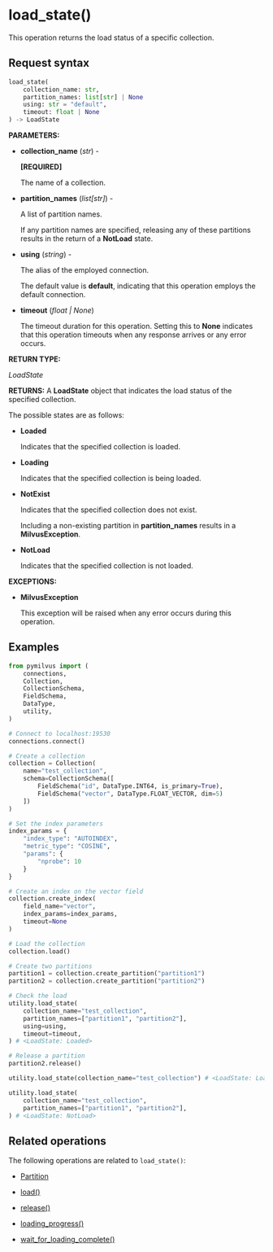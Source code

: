 # load_state()

This operation returns the load status of a specific collection.

## Request syntax

```python
load_state(
    collection_name: str,
    partition_names: list[str] | None
    using: str = "default",
    timeout: float | None
) -> LoadState
```

__PARAMETERS:__

- __collection_name__ (_str_) -

    __[REQUIRED]__

    The name of a collection.

- __partition_names__ (_list[str]_) -

    A list of partition names.

    If any partition names are specified, releasing any of these partitions results in the return of a __NotLoad__ state.

- __using__ (_string_) - 

    The alias of the employed connection.

    The default value is __default__, indicating that this operation employs the default connection.

- __timeout__ (_float _|_ None_)  

    The timeout duration for this operation. Setting this to __None__ indicates that this operation timeouts when any response arrives or any error occurs.

__RETURN TYPE:__

_LoadState_

__RETURNS:__
A __LoadState__ object that indicates the load status of the specified collection.

The possible states are as follows:

- __Loaded__

    Indicates that the specified collection is loaded.

- __Loading__

    Indicates that the specified collection is being loaded.

- __NotExist__

    Indicates that the specified collection does not exist. 

    Including a non-existing partition in __partition_names__ results in a __MilvusException__.

- __NotLoad__

    Indicates that the specified collection is not loaded.

__EXCEPTIONS:__

- __MilvusException__

    This exception will be raised when any error occurs during this operation.

## Examples

```python
from pymilvus import (
    connections, 
    Collection, 
    CollectionSchema, 
    FieldSchema, 
    DataType, 
    utility,
)

# Connect to localhost:19530
connections.connect()

# Create a collection
collection = Collection(
    name="test_collection",
    schema=CollectionSchema([
        FieldSchema("id", DataType.INT64, is_primary=True),
        FieldSchema("vector", DataType.FLOAT_VECTOR, dim=5)
    ])
)

# Set the index parameters
index_params = {
    "index_type": "AUTOINDEX",
    "metric_type": "COSINE",
    "params": {
        "nprobe": 10
    }
}

# Create an index on the vector field
collection.create_index(
    field_name="vector", 
    index_params=index_params, 
    timeout=None
)

# Load the collection
collection.load()

# Create two partitions
partition1 = collection.create_partition("partition1")
partition2 = collection.create_partition("partition2")

# Check the load
utility.load_state(
    collection_name="test_collection",
    partition_names=["partition1", "partition2"],
    using=using,
    timeout=timeout,
) # <LoadState: Loaded>

# Release a partition
partition2.release()

utility.load_state(collection_name="test_collection") # <LoadState: Loaded>

utility.load_state(
    collection_name="test_collection",
    partition_names=["partition1", "partition2"],
) # <LoadState: NotLoad>
```

## Related operations

The following operations are related to `load_state()`:

- [Partition](./ORM/Partition.md)

- [load()](./Collection/load.md)

- [release()](./Collection/release.md)

- [loading_progress()](./loading_progress.md)

- [wait_for_loading_complete()](./wait_for_loading_complete.md)

